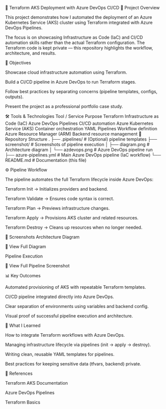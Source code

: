 🚀 Terraform AKS Deployment with Azure DevOps CI/CD
📌 Project Overview

This project demonstrates how I automated the deployment of an Azure Kubernetes Service (AKS) cluster using Terraform integrated with Azure DevOps Pipelines.

The focus is on showcasing Infrastructure as Code (IaC) and CI/CD automation skills rather than the actual Terraform configuration. The Terraform code is kept private — this repository highlights the workflow, architecture, and results.

🎯 Objectives

Showcase cloud infrastructure automation using Terraform.

Build a CI/CD pipeline in Azure DevOps to run Terraform stages.

Follow best practices by separating concerns (pipeline templates, configs, outputs).

Present the project as a professional portfolio case study.

🛠️ Tools & Technologies
Tool / Service	Purpose
Terraform	Infrastructure as Code (IaC)
Azure DevOps Pipelines	CI/CD automation
Azure Kubernetes Service (AKS)	Container orchestration
YAML Pipelines	Workflow definition
Azure Resource Manager (ARM)	Backend resource management
📂 Repository Structure
.
├── .pipelines/                # (Optional) pipeline templates
├── screenshot/                # Screenshots of pipeline execution
│   ├── diagram.png            # Architecture diagram
│   └── azdevops.png           # Azure DevOps pipeline run
├── azure-pipelines.yml        # Main Azure DevOps pipeline (IaC workflow)
└── README.md                  # Documentation (this file)

⚙️ Pipeline Workflow

The pipeline automates the full Terraform lifecycle inside Azure DevOps:

Terraform Init → Initializes providers and backend.

Terraform Validate → Ensures code syntax is correct.

Terraform Plan → Previews infrastructure changes.

Terraform Apply → Provisions AKS cluster and related resources.

Terraform Destroy → Cleans up resources when no longer needed.

📸 Screenshots
Architecture Diagram


🔗 View Full Diagram

Pipeline Execution


🔗 View Full Pipeline Screenshot

📊 Key Outcomes

Automated provisioning of AKS with repeatable Terraform templates.

CI/CD pipeline integrated directly into Azure DevOps.

Clear separation of environments using variables and backend config.

Visual proof of successful pipeline execution and architecture.

📖 What I Learned

How to integrate Terraform workflows with Azure DevOps.

Managing infrastructure lifecycle via pipelines (init → apply → destroy).

Writing clean, reusable YAML templates for pipelines.

Best practices for keeping sensitive data (tfvars, backend) private.

🔗 References

Terraform AKS Documentation

Azure DevOps Pipelines

Terraform Basics